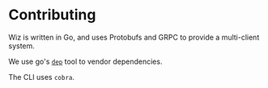 # Contributing

Wiz is written in Go, and uses Protobufs and GRPC to provide a multi-client system.

We use go's [`dep`](https://github.com/golang/dep) tool to vendor dependencies.

The CLI uses `cobra`.
